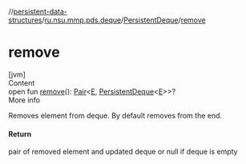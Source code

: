 //[persistent-data-structures](../../index.md)/[ru.nsu.mmp.pds.deque](../index.md)/[PersistentDeque](index.md)/[remove](remove.md)



# remove  
[jvm]  
Content  
open fun [remove](remove.md)(): [Pair](https://kotlinlang.org/api/latest/jvm/stdlib/kotlin/-pair/index.html)<[E](index.md), [PersistentDeque](index.md)<[E](index.md)>>?  
More info  


Removes element from deque. By default removes from the end.



#### Return  


pair of removed element and updated deque or null if deque is empty

  



